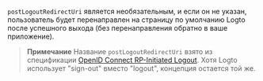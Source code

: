 `postLogoutRedirectUri` является необязательным, и если он не указан, пользователь будет перенаправлен на страницу по умолчанию Logto после успешного выхода (без перенаправления обратно в ваше приложение).

> **Примечание**
> Название `postLogoutRedirectUri` взято из спецификации [OpenID Connect RP-Initiated Logout](https://openid.net/specs/openid-connect-rpinitiated-1_0.html). Хотя Logto использует "sign-out" вместо "logout", концепция остается той же.
